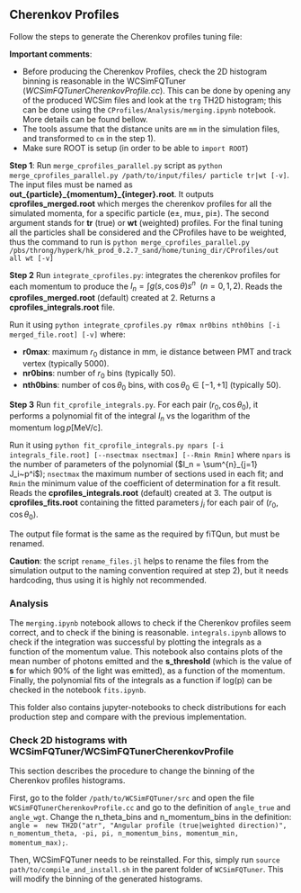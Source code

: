 ## Cherenkov Profiles

Follow the steps to generate the Cherenkov profiles tuning file:

**Important comments**:
- Before producing the Cherenkov Profiles, check the 2D histogram binning is reasonable in the WCSimFQTuner (_WCSimFQTunerCherenkovProfile.cc_).
  This can be done by opening any of the produced WCSim files and look at the `trg` TH2D histogram; this can be done using the `CProfiles/Analysis/merging.ipynb` notebook. More details can be found bellow.
- The tools assume that the distance units are `mm` in the simulation files, and transformed to `cm` in the step 1).
- Make sure ROOT is setup (in order to be able to `import ROOT`) 

**Step 1**: Run `merge_cprofiles_parallel.py` script as `python merge_cprofiles_parallel.py /path/to/input/files/ particle tr|wt [-v]`. The input files must be named as **out_{particle}\_{momentum}_{integer}.root**. It outputs **cprofiles_merged.root** which merges the cherenkov profiles for all the simulated momenta, for a specific particle (e±, mu±, pi±). The second argument stands for **tr** (true) or **wt** (weighted) profiles. For the final tuning all the particles shall be considered and the CProfiles have to be weighted, thus the command to run is `python merge_cprofiles_parallel.py /pbs/throng/hyperk/hk_prod_0.2.7_sand/home/tuning_dir/CProfiles/out all wt [-v]`  

**Step 2** Run `integrate_cprofiles.py`: integrates the cherenkov profiles for each momentum to produce the $I_n = \int g(s, \cos\theta) s^n ~~ (n=0, 1, 2)$. Reads the **cprofiles_merged.root** (default) created at 2. Returns a **cprofiles_integrals.root** file.

Run it using `python integrate_cprofiles.py r0max nr0bins nth0bins [-i merged_file.root] [-v]` where:
- **r0max**: maximum $r_0$ distance in mm, ie distance between PMT and track vertex (typically 5000).
- **nr0bins**: number of $r_0$ bins (typically 50).
- **nth0bins**: number of $\cos \theta_0$ bins, with $\cos \theta_0 \in [-1, +1]$ (typically 50).

**Step 3** Run `fit_cprofile_integrals.py`. For each pair $(r_0, \cos \theta_0)$, it performs a polynomial fit of the integral $I_n$ vs the logarithm of the momentum $\log p[\text{MeV/c}]$.

Run it using `python fit_cprofile_integrals.py npars [-i integrals_file.root] [--nsectmax nsectmax] [--Rmin Rmin]` where `npars` is the number of parameters of the polynomial ($I_n = \sum^{n}_{j=1} J_i~p^i$); `nsectmax` the maximum number of sections used in each fit; and `Rmin` the minimum value of the coefficient of determination for a fit result. Reads the **cprofiles_integrals.root** (default) created at 3. The output is **cprofiles_fits.root** containing the fitted parameters $j_i$ for each pair of $(r_0, \cos \theta_0)$.

The output file format is the same as the required by fiTQun, but must be renamed.

**Caution**: the script `rename_files.jl` helps to rename the files from the simulation output to the naming convention required at step 2), but it needs hardcoding, thus using it is highly not recommended.

### **Analysis**

The `merging.ipynb` notebook allows to check if the Cherenkov profiles seem correct, and to check if the bining is reasonable. `integrals.ipynb` allows to check if the integration was successful by plotting the integrals as a function of the momentum value. This notebook also contains plots of the mean number of photons emitted and the **s_threshold** (which is the value of **s** for which 90% of the light was emitted), as a function of the momentum. Finally, the polynomial fits of the integrals as a function if log(p) can be checked in the notebook `fits.ipynb`.

This folder also contains jupyter-notebooks to check distributions for each production step and compare with the previous implementation.

### Check 2D histograms with WCSimFQTuner/WCSimFQTunerCherenkovProfile

This section describes the procedure to change the binning of the Cherenkov profiles histograms.

First, go to the folder `/path/to/WCSimFQTuner/src` and open the file `WCSimFQTunerCherenkovProfile.cc` and go to the definition of `angle_true` and `angle_wgt`. Change the n_theta_bins and n_momentum_bins in the definition: `angle =  new TH2D("atr", "Angular profile (true|weighted direction)", n_momentum_theta, -pi, pi, n_momentum_bins, momentum_min, momentum_max);`.

Then, WCSimFQTuner needs to be reinstalled. For this, simply run `source path/to/compile_and_install.sh` in the parent folder of `WCSimFQTuner`.
This will modify the binning of the generated histograms.

